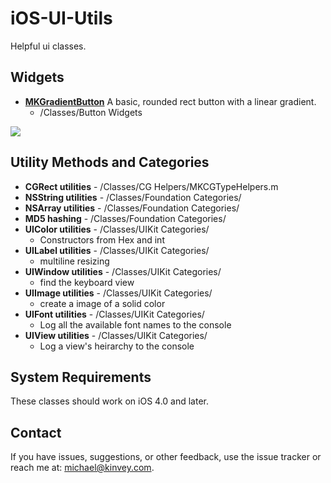 iOS-UI-Utils
============

Helpful ui classes.

## Widgets
* **[MKGradientButton](https://github.com/mikekatz/iOS-UI-Utils/tree/master/Classes/Button%20Widgets)** A basic, rounded rect button with a linear gradient. 
   * /Classes/Button Widgets

![](https://raw.github.com/mikekatz/iOS-UI-Utils/master/doc/mkgradientbuttons.png)

## Utility Methods and Categories
* **CGRect utilities** - /Classes/CG Helpers/MKCGTypeHelpers.m
* **NSString utilities** - /Classes/Foundation Categories/
* **NSArray utilities** - /Classes/Foundation Categories/
* **MD5 hashing** - /Classes/Foundation Categories/
* **UIColor utilities** - /Classes/UIKit Categories/
    * Constructors from Hex and int 
* **UILabel utilities** - /Classes/UIKit Categories/    
    * multiline resizing
* **UIWindow utilities** - /Classes/UIKit Categories/  
    * find the keyboard view 
* **UIImage utilities** - /Classes/UIKit Categories/
    * create a image of a solid color
* **UIFont utilities** - /Classes/UIKit Categories/
    * Log all the available font names to the console
* **UIView utilities** - /Classes/UIKit Categories/
    * Log a view's heirarchy to the console

## System Requirements
These classes should work on iOS 4.0 and later. 

## Contact
If you have issues, suggestions, or other feedback, use the issue tracker or reach me at: michael@kinvey.com. 
